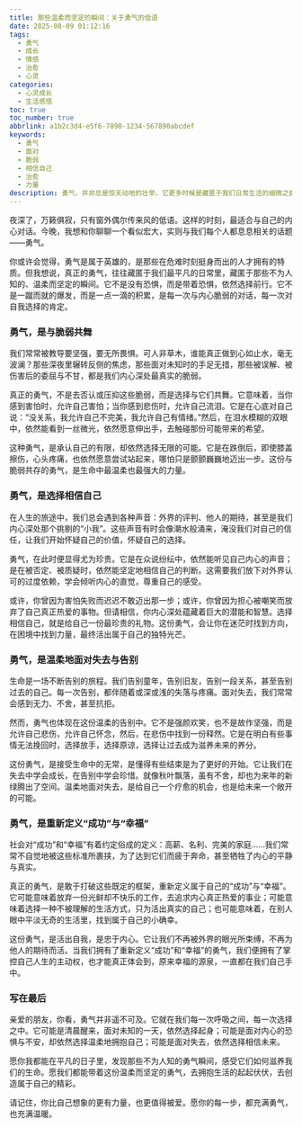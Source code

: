 ```yaml
---
title: 那些温柔而坚定的瞬间：关于勇气的低语
date: 2025-08-09 01:12:16
tags:
  - 勇气
  - 成长
  - 情感
  - 治愈
  - 心灵
categories:
  - 心灵成长
  - 生活感悟
toc: true
toc_number: true
abbrlink: a1b2c3d4-e5f6-7890-1234-567890abcdef
keywords:
  - 勇气
  - 面对
  - 脆弱
  - 相信自己
  - 治愈
  - 力量
description: 勇气，并非总是惊天动地的壮举，它更多时候是藏匿于我们日常生活的细微之处。它可能是清晨醒来，面对未知的一天，依然选择起身；可能是面对内心的恐惧与不安，却依然选择温柔地拥抱自己。这篇文章，想与你一同探索那些不为人知的勇气瞬间，感受它如何滋养我们的生命，让我们在跌跌撞撞中，找到前行的力量与方向。
---
```


夜深了，万籁俱寂，只有窗外偶尔传来风的低语。这样的时刻，最适合与自己的内心对话。今晚，我想和你聊聊一个看似宏大，实则与我们每个人都息息相关的话题——勇气。

你或许会觉得，勇气是属于英雄的，是那些在危难时刻挺身而出的人才拥有的特质。但我想说，真正的勇气，往往藏匿于我们最平凡的日常里，藏匿于那些不为人知的、温柔而坚定的瞬间。它不是没有恐惧，而是带着恐惧，依然选择前行。它不是一蹴而就的爆发，而是一点一滴的积累，是每一次与内心脆弱的对话，每一次对自我选择的肯定。

### 勇气，是与脆弱共舞

我们常常被教导要坚强，要无所畏惧。可人非草木，谁能真正做到心如止水，毫无波澜？那些深夜里辗转反侧的焦虑，那些面对未知时的手足无措，那些被误解、被伤害后的委屈与不甘，都是我们内心深处最真实的脆弱。

真正的勇气，不是去否认或压抑这些脆弱，而是选择与它们共舞。它意味着，当你感到害怕时，允许自己害怕；当你感到悲伤时，允许自己流泪。它是在心底对自己说：“没关系，我允许自己不完美，我允许自己有情绪。”然后，在泪水模糊的双眼中，依然能看到一丝微光，依然愿意伸出手，去触碰那份可能带来的希望。

这种勇气，是承认自己的有限，却依然选择无限的可能。它是在跌倒后，即使膝盖擦伤，心头疼痛，也依然愿意尝试站起来，哪怕只是颤颤巍巍地迈出一步。这份与脆弱共存的勇气，是生命中最温柔也最强大的力量。

### 勇气，是选择相信自己

在人生的旅途中，我们总会遇到各种声音：外界的评判、他人的期待，甚至是我们内心深处那个挑剔的“小我”。这些声音有时会像潮水般涌来，淹没我们对自己的信任，让我们开始怀疑自己的价值，怀疑自己的选择。

勇气，在此时便显得尤为珍贵。它是在众说纷纭中，依然能听见自己内心的声音；是在被否定、被质疑时，依然能坚定地相信自己的判断。这需要我们放下对外界认可的过度依赖，学会倾听内心的直觉，尊重自己的感受。

或许，你曾因为害怕失败而迟迟不敢迈出那一步；或许，你曾因为担心被嘲笑而放弃了自己真正热爱的事物。但请相信，你内心深处蕴藏着巨大的潜能和智慧。选择相信自己，就是给自己一份最珍贵的礼物。这份勇气，会让你在迷茫时找到方向，在困境中找到力量，最终活出属于自己的独特光芒。

### 勇气，是温柔地面对失去与告别

生命是一场不断告别的旅程。我们告别童年，告别旧友，告别一段关系，甚至告别过去的自己。每一次告别，都伴随着或深或浅的失落与疼痛。面对失去，我们常常会感到无力、不舍，甚至抗拒。

然而，勇气也体现在这份温柔的告别中。它不是强颜欢笑，也不是故作坚强，而是允许自己悲伤，允许自己怀念，然后，在悲伤中找到一份释然。它是在明白有些事情无法挽回时，选择放手，选择原谅，选择让过去成为滋养未来的养分。

这份勇气，是接受生命中的无常，是懂得有些结束是为了更好的开始。它让我们在失去中学会成长，在告别中学会珍惜。就像秋叶飘落，虽有不舍，却也为来年的新绿腾出了空间。温柔地面对失去，是给自己一个疗愈的机会，也是给未来一个敞开的可能。

### 勇气，是重新定义“成功”与“幸福”

社会对“成功”和“幸福”有着约定俗成的定义：高薪、名利、完美的家庭……我们常常不自觉地被这些标准所裹挟，为了达到它们而疲于奔命，甚至牺牲了内心的平静与真实。

真正的勇气，是敢于打破这些既定的框架，重新定义属于自己的“成功”与“幸福”。它可能意味着放弃一份光鲜却不快乐的工作，去追求内心真正热爱的事业；可能意味着选择一种不被理解的生活方式，只为活出真实的自己；也可能意味着，在别人眼中平淡无奇的生活里，找到属于自己的小确幸。

这份勇气，是活出自我，是忠于内心。它让我们不再被外界的眼光所束缚，不再为他人的期待而活。当我们拥有了重新定义“成功”和“幸福”的勇气，我们便拥有了掌控自己人生的主动权，也才能真正体会到，原来幸福的源泉，一直都在我们自己手中。

### 写在最后

亲爱的朋友，你看，勇气并非遥不可及。它就在我们每一次呼吸之间，每一次选择之中。它可能是清晨醒来，面对未知的一天，依然选择起身；可能是面对内心的恐惧与不安，却依然选择温柔地拥抱自己；可能是面对失去，依然选择相信未来。

愿你我都能在平凡的日子里，发现那些不为人知的勇气瞬间，感受它们如何滋养我们的生命。愿我们都能带着这份温柔而坚定的勇气，去拥抱生活的起起伏伏，去创造属于自己的精彩。

请记住，你比自己想象的更有力量，也更值得被爱。愿你的每一步，都充满勇气，也充满温暖。